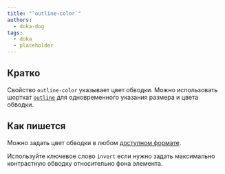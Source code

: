 ```yaml
---
title: "`outline-color`"
authors:
  - doka-dog
tags:
  - doka
  - placeholder
---
```


## Кратко

Свойство `outline-color` указывает цвет обводки. Можно использовать шорткат [`outline`](/css/outline) для одновременного указания размера и цвета обводки.

## Как пишется

Можно задать цвет обводки в любом [доступном формате](/css/web-colors).

Используйте ключевое слово `invert` если нужно задать максимально контрастную обводку относительно фона элемента.
